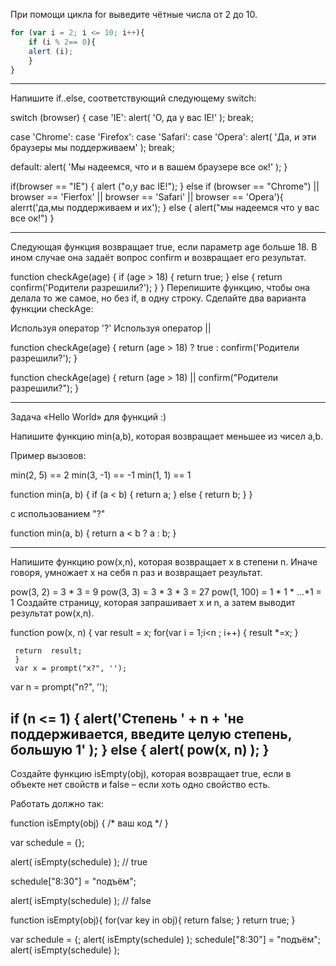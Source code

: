 При помощи цикла for выведите чётные числа от 2 до 10.

```javascript
for (var i = 2; i <= 10; i++){
	if (i % 2== 0){
	alert (i);
	}
}
```
------
Напишите if..else, соответствующий следующему switch:

switch (browser) {
  case 'IE':
    alert( 'О, да у вас IE!' );
    break;

  case 'Chrome':
  case 'Firefox':
  case 'Safari':
  case 'Opera':
    alert( 'Да, и эти браузеры мы поддерживаем' );
    break;

  default:
    alert( 'Мы надеемся, что и в вашем браузере все ок!' );
}



if(browser == "IE") {
	alert ("о,у вас IE!");
} else if (browser == "Chrome")
|| browser == 'Fierfox'
|| browser == 'Safari'
|| browser == 'Opera'){
	alerrt('да,мы поддерживаем и их');
} else {
	alert("мы надеемся что у вас все ок!")
}

-----------

Следующая функция возвращает true, если параметр age больше 18. В ином случае она задаёт вопрос confirm и возвращает его результат.

function checkAge(age) {
  if (age > 18) {
    return true;
  } else {
    return confirm('Родители разрешили?');
  }
}
Перепишите функцию, чтобы она делала то же самое, но без if, в одну строку. Сделайте два варианта функции checkAge:

Используя оператор '?'
Используя оператор ||



function checkAge(age) {
  return (age > 18) ? true : confirm('Родители разрешили?');
}



function checkAge(age) {
	return (age > 18) || confirm("Родители разрешили?");
}


----------
Задача «Hello World» для функций :)

Напишите функцию min(a,b), которая возвращает меньшее из чисел a,b.

Пример вызовов:

min(2, 5) == 2
min(3, -1) == -1
min(1, 1) == 1


function min(a, b) {
  if (a < b) {
    return a;
  } else {
    return b;
  }
}


с использованием "?"

function min(a, b) {
  return a < b ? a : b;
}


-----------
  Напишите функцию pow(x,n), которая возвращает x в степени n. Иначе говоря, умножает x на себя n раз и возвращает результат.

pow(3, 2) = 3 * 3 = 9
pow(3, 3) = 3 * 3 * 3 = 27
pow(1, 100) = 1 * 1 * ...*1 = 1
Создайте страницу, которая запрашивает x и n, а затем выводит результат pow(x,n).


function pow(x, n) {
  var result = x;
     for(var i = 1;i<n ; i++) {
     result *=x;
     }

     return  result;
     }
     var x = prompt("x?", '');
var n = prompt("n?", '');

if (n <= 1) {
  alert('Степень ' + n +
    'не поддерживается, введите целую степень, большую 1'
  );
} else {
  alert( pow(x, n) );
}
--------------



Создайте функцию isEmpty(obj), которая возвращает true, если в объекте нет свойств и false – если хоть одно свойство есть.

Работать должно так:

function isEmpty(obj) {
  /* ваш код */
}

var schedule = {};

alert( isEmpty(schedule) ); // true

schedule["8:30"] = "подъём";

alert( isEmpty(schedule) ); // false





function isEmpty(obj){
	for(var key in obj){
	return false;
	}
	return true;
}

var schedule = {;
alert( isEmpty(schedule) );
schedule["8:30"] = "подъём";
alert( isEmpty(schedule) );

